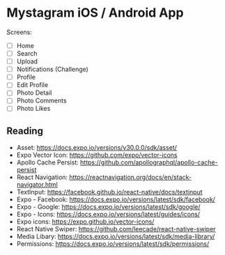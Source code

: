 # Mystagram iOS / Android App

Screens:

- [ ] Home
- [ ] Search
- [ ] Upload
- [ ] Notifications (Challenge)
- [ ] Profile
- [ ] Edit Profile
- [ ] Photo Detail
- [ ] Photo Comments
- [ ] Photo Likes

## Reading

- Asset: https://docs.expo.io/versions/v30.0.0/sdk/asset/
- Expo Vector Icon: https://github.com/expo/vector-icons
- Apollo Cache Persist: https://github.com/apollographql/apollo-cache-persist
- React Navigation: https://reactnavigation.org/docs/en/stack-navigator.html
- TextInput: https://facebook.github.io/react-native/docs/textinput
- Expo - Facebook: https://docs.expo.io/versions/latest/sdk/facebook/
- Expo - Google: https://docs.expo.io/versions/latest/sdk/google/
- Expo - Icons: https://docs.expo.io/versions/latest/guides/icons/
- Expo icons: https://expo.github.io/vector-icons/
- React Native Swiper: https://github.com/leecade/react-native-swiper
- Media Libary: https://docs.expo.io/versions/latest/sdk/media-library/
- Permissions: https://docs.expo.io/versions/latest/sdk/permissions/
